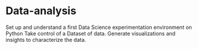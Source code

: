# Data-analysis
Set up and understand a first Data Science experimentation environment on Python Take control of a Dataset of data. Generate visualizations and insights to characterize the data.
